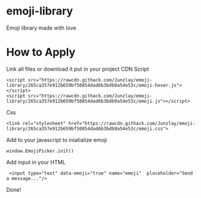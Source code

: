 # emoji-library
Emoji library made with love

# How to Apply
Link all files or download it put in your project
CDN
Script
```
<script src="https://rawcdn.githack.com/Junzlay/emoji-library/265ca357e912b659bf50854dad6b3bdb9a54e53c/emoji-hover.js"></script>
<script src="https://rawcdn.githack.com/Junzlay/emoji-library/265ca357e912b659bf50854dad6b3bdb9a54e53c/emoji.js"></script>
```
Css

```
<link rel="stylesheet" href="https://rawcdn.githack.com/Junzlay/emoji-library/265ca357e912b659bf50854dad6b3bdb9a54e53c/emoji.css">
```
Add to your javascript to iniatialize emoji
```
window.EmojiPicker.init()
```
Add input in your HTML
      
```
 <input type="text" data-emoji="true" name="emoji"  placeholder="Send a message..."/>
```
 
 Done!
                   
